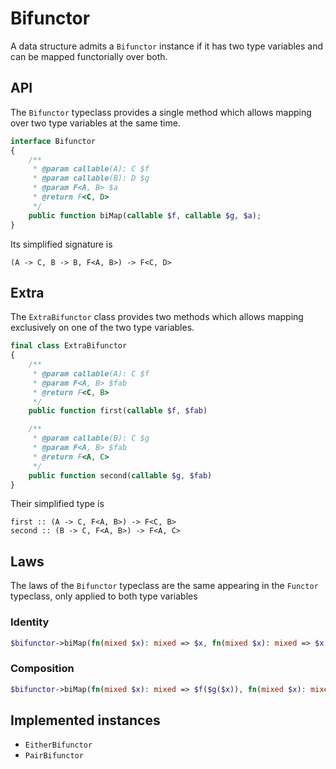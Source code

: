 # Bifunctor

A data structure admits a `Bifunctor` instance if it has two type variables and can be mapped functorially over both.

## API

The `Bifunctor` typeclass provides a single method which allows mapping over two type variables at the same time.

```php
interface Bifunctor
{
    /**
     * @param callable(A): C $f
     * @param callable(B): D $g
     * @param F<A, B> $a
     * @return F<C, D>
     */
    public function biMap(callable $f, callable $g, $a);
}
```

Its simplified signature is

```
(A -> C, B -> B, F<A, B>) -> F<C, D>
```

## Extra

The `ExtraBifunctor` class provides two methods which allows mapping exclusively on one of the two type variables.

```php
final class ExtraBifunctor
{
    /**
     * @param callable(A): C $f
     * @param F<A, B> $fab
     * @return F<C, B>
     */
    public function first(callable $f, $fab)

    /**
     * @param callable(B): C $g
     * @param F<A, B> $fab
     * @return F<A, C>
     */
    public function second(callable $g, $fab)
}
```

Their simplified type is

```
first :: (A -> C, F<A, B>) -> F<C, B>
second :: (B -> C, F<A, B>) -> F<A, C>
```

## Laws

The laws of the `Bifunctor` typeclass are the same appearing in the `Functor` typeclass, only applied to both type
variables

### Identity

```php
$bifunctor->biMap(fn(mixed $x): mixed => $x, fn(mixed $x): mixed => $x, $a) == $a
```

### Composition

```php
$bifunctor->biMap(fn(mixed $x): mixed => $f($g($x)), fn(mixed $x): mixed => $h($k($x)), $a) == $bifunctor->biMap(fn(mixed $x): mixed => $f($x), fn(mixed $x): mixed => $h($x), $bifunctor->biMap(fn(mixed $x): mixed => $g($x), fn(mixed $x): mixed => $k($x)), $a)
```

## Implemented instances

- `EitherBifunctor`
- `PairBifunctor`

